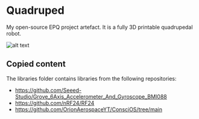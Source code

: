 # Quadruped
My open-source EPQ project artefact. It is a fully 3D printable quadrupedal robot.

![alt text]([http://url/to/img.png](https://github.com/atlas-aerospace-yt/Quadruped/blob/main/Renders/Quadruped.PNG))

## Copied content
The libraries folder contains libraries from the following repositories:
- https://github.com/Seeed-Studio/Grove_6Axis_Accelerometer_And_Gyroscope_BMI088
- https://github.com/nRF24/RF24
- https://github.com/OrionAerospaceYT/ConsciOS/tree/main
